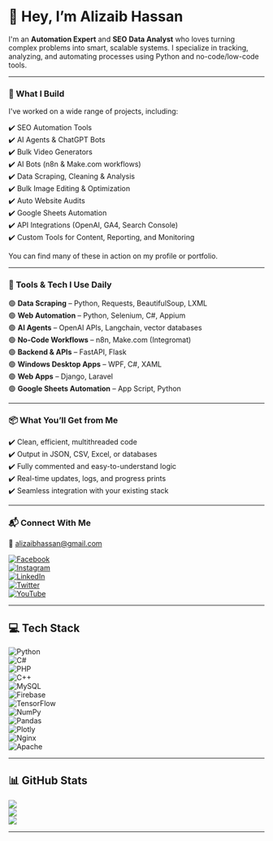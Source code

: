 # 👋 Hey, I’m Alizaib Hassan

I'm an **Automation Expert** and **SEO Data Analyst** who loves turning complex problems into smart, scalable systems. I specialize in tracking, analyzing, and automating processes using Python and no-code/low-code tools.

---

### 🔧 What I Build

I've worked on a wide range of projects, including:

✔️ SEO Automation Tools  
✔️ AI Agents & ChatGPT Bots  
✔️ Bulk Video Generators  
✔️ AI Bots (n8n & Make.com workflows)  
✔️ Data Scraping, Cleaning & Analysis  
✔️ Bulk Image Editing & Optimization  
✔️ Auto Website Audits  
✔️ Google Sheets Automation  
✔️ API Integrations (OpenAI, GA4, Search Console)  
✔️ Custom Tools for Content, Reporting, and Monitoring  

You can find many of these in action on my profile or portfolio.

---

### 🧠 Tools & Tech I Use Daily

🟢 **Data Scraping** – Python, Requests, BeautifulSoup, LXML  
🟢 **Web Automation** – Python, Selenium, C#, Appium  
🟢 **AI Agents** – OpenAI APIs, Langchain, vector databases  
🟢 **No-Code Workflows** – n8n, Make.com (Integromat)  
🟢 **Backend & APIs** – FastAPI, Flask  
🟢 **Windows Desktop Apps** – WPF, C#, XAML  
🟢 **Web Apps** – Django, Laravel  
🟢 **Google Sheets Automation** – App Script, Python  

---

### 📦 What You’ll Get from Me

✔️ Clean, efficient, multithreaded code  
✔️ Output in JSON, CSV, Excel, or databases  
✔️ Fully commented and easy-to-understand logic  
✔️ Real-time updates, logs, and progress prints  
✔️ Seamless integration with your existing stack  

---

### 📬 Connect With Me

📧 alizaibhassan@gmail.com  

[![Facebook](https://img.shields.io/badge/Facebook-%231877F2.svg?logo=Facebook&logoColor=white)](https://facebook.com/alizaibhassan.azh)  
[![Instagram](https://img.shields.io/badge/Instagram-%23E4405F.svg?logo=Instagram&logoColor=white)](https://instagram.com/alizaibhassan)  
[![LinkedIn](https://img.shields.io/badge/LinkedIn-%230077B5.svg?logo=linkedin&logoColor=white)](https://linkedin.com/in/alizaibhassan)  
[![Twitter](https://img.shields.io/badge/Twitter-%231DA1F2.svg?logo=Twitter&logoColor=white)](https://twitter.com/alizaib_hassan)  
[![YouTube](https://img.shields.io/badge/YouTube-%23FF0000.svg?logo=YouTube&logoColor=white)](https://youtube.com/@syedalizaibhassan)

---

## 💻 Tech Stack

![Python](https://img.shields.io/badge/python-3670A0?style=for-the-badge&logo=python&logoColor=ffdd54)  
![C#](https://img.shields.io/badge/c%23-%23239120.svg?style=for-the-badge&logo=c-sharp&logoColor=white)  
![PHP](https://img.shields.io/badge/php-%23777BB4.svg?style=for-the-badge&logo=php&logoColor=white)  
![C++](https://img.shields.io/badge/c++-%2300599C.svg?style=for-the-badge&logo=c%2B%2B&logoColor=white)  
![MySQL](https://img.shields.io/badge/mysql-%2300000f.svg?style=for-the-badge&logo=mysql&logoColor=white)  
![Firebase](https://img.shields.io/badge/Firebase-039BE5?style=for-the-badge&logo=Firebase&logoColor=white)  
![TensorFlow](https://img.shields.io/badge/TensorFlow-%23FF6F00.svg?style=for-the-badge&logo=TensorFlow&logoColor=white)  
![NumPy](https://img.shields.io/badge/numpy-%23013243.svg?style=for-the-badge&logo=numpy&logoColor=white)  
![Pandas](https://img.shields.io/badge/pandas-%23150458.svg?style=for-the-badge&logo=pandas&logoColor=white)  
![Plotly](https://img.shields.io/badge/Plotly-%233F4F75.svg?style=for-the-badge&logo=plotly&logoColor=white)  
![Nginx](https://img.shields.io/badge/nginx-%23009639.svg?style=for-the-badge&logo=nginx&logoColor=white)  
![Apache](https://img.shields.io/badge/apache-%23D42029.svg?style=for-the-badge&logo=apache&logoColor=white)

---

## 📊 GitHub Stats

![](https://github-readme-stats.vercel.app/api?username=AlizaibHassan&theme=dark&hide_border=false&include_all_commits=false&count_private=false)<br/>
![](https://github-readme-streak-stats.herokuapp.com/?user=AlizaibHassan&theme=dark&hide_border=false)<br/>
![](https://github-readme-stats.vercel.app/api/top-langs/?username=AlizaibHassan&theme=dark&hide_border=false&include_all_commits=false&count_private=false&layout=compact)

---
